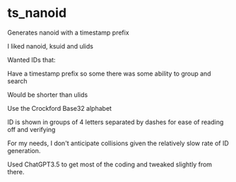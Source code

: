 # ts_nanoid
Generates nanoid with a timestamp prefix

I liked nanoid, ksuid and ulids

Wanted IDs that: 

Have a timestamp prefix so some there was some ability to group and search 

Would be shorter than ulids

Use the Crockford Base32 alphabet

ID is shown in groups of 4 letters separated by dashes for ease of reading off and verifying

For my needs, I don't anticipate collisions given the relatively slow rate of ID generation.


Used ChatGPT3.5 to get most of the coding and tweaked slightly from there.
